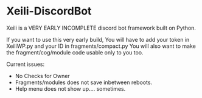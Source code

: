 # Xeili-DiscordBot
Xeili is a VERY EARLY INCOMPLETE discord bot framework built on Python.

If you want to use this very early build, You will have to add your token in XeiliWP.py and your ID in fragments/compact.py
You will also want to make the fragment/cog/module code usable only to you too.

Current issues:
- No Checks for Owner
- Fragments/modules does not save inbetween reboots.
- Help menu does not show up.... sometimes.

